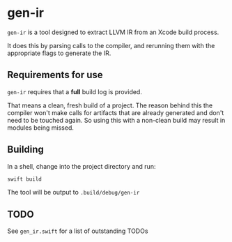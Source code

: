 # gen-ir

`gen-ir` is a tool designed to extract LLVM IR from an Xcode build process. 

It does this by parsing calls to the compiler, and rerunning them with the appropriate flags to generate the IR.

## Requirements for use

`gen-ir` requires that a **full** build log is provided. 

That means a clean, fresh build of a project. The reason behind this the compiler won't make calls for artifacts that are already generated and don't need to be touched again. So using this with a non-clean build may result in modules being missed.

## Building 

In a shell, change into the project directory and run:

```sh
swift build
```

The tool will be output to `.build/debug/gen-ir`

## TODO

See `gen_ir.swift` for a list of outstanding TODOs
